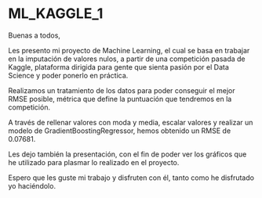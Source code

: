 # ML_KAGGLE_1

Buenas a todos,

Les presento mi proyecto de Machine Learning, el cual se basa en trabajar en la imputación de valores nulos, a partir de una competición pasada de Kaggle, plataforma dirigida para gente que sienta pasión por el Data Science y poder ponerlo en práctica.

Realizamos un tratamiento de los datos para poder conseguir el mejor RMSE posible, métrica que define la puntuación que tendremos en la competición.

A través de rellenar valores con moda y media, escalar valores y realizar un modelo de GradientBoostingRegressor, hemos obtenido un RMSE de 0.07681.

Les dejo también la presentación, con el fin de poder ver los gráficos que he utilizado para plasmar lo realizado en el proyecto.

Espero que les guste mi trabajo y disfruten con él, tanto como he disfrutado yo haciéndolo.